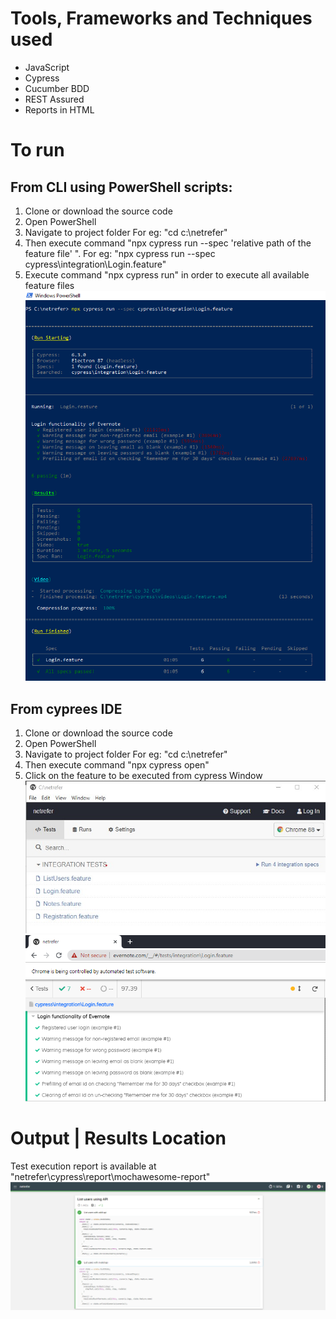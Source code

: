 # Tools, Frameworks and Techniques used
- JavaScript
- Cypress
- Cucumber BDD
- REST Assured
- Reports in HTML 



# To run
## From CLI using PowerShell scripts:
  1. Clone or download the source code 
  2. Open PowerShell
  3. Navigate to project folder For eg: "cd c:\netrefer"
  4. Then execute command "npx cypress run --spec 'relative path of the feature file' ". For eg: "npx cypress run --spec cypress\integration\Login.feature"
  5. Execute command "npx cypress run" in order  to execute all available feature files
  ![alt text](https://github.com/anirudhsnair/NetRefer/blob/master/PowershellExecution.PNG?raw=true)
## From cyprees IDE
  1. Clone or download the source code 
  2. Open PowerShell
  3. Navigate to project folder For eg: "cd c:\netrefer"
  4. Then execute command "npx cypress open"
  5. Click on the feature to be executed from cypress Window
  ![alt text](https://github.com/anirudhsnair/NetRefer/blob/master/CypressWindow.jpg?raw=true)
  ![alt text](https://github.com/anirudhsnair/NetRefer/blob/master/CypressResults.PNG?raw=true)

# Output | Results Location

Test execution report is available at "netrefer\cypress\report\mochawesome-report\"
![alt text](https://github.com/anirudhsnair/NetRefer/blob/master/HTML_Reports.PNG?raw=true)
